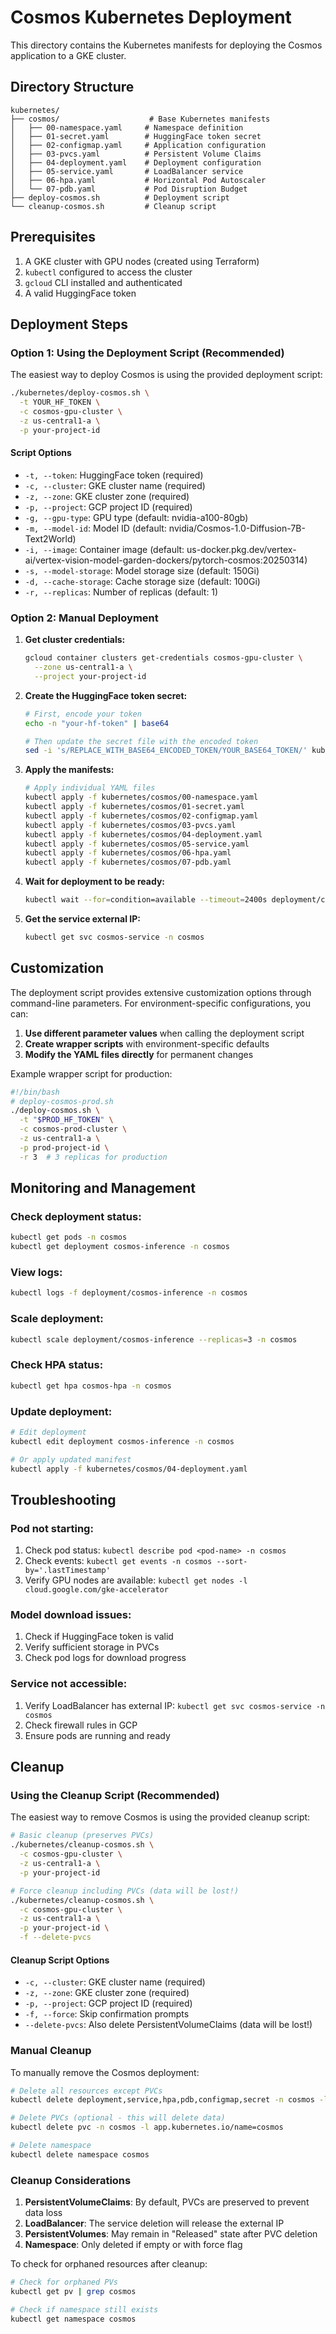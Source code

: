 # Cosmos Kubernetes Deployment

This directory contains the Kubernetes manifests for deploying the Cosmos application to a GKE cluster.

## Directory Structure

```
kubernetes/
├── cosmos/                    # Base Kubernetes manifests
│   ├── 00-namespace.yaml     # Namespace definition
│   ├── 01-secret.yaml        # HuggingFace token secret
│   ├── 02-configmap.yaml     # Application configuration
│   ├── 03-pvcs.yaml          # Persistent Volume Claims
│   ├── 04-deployment.yaml    # Deployment configuration
│   ├── 05-service.yaml       # LoadBalancer service
│   ├── 06-hpa.yaml           # Horizontal Pod Autoscaler
│   └── 07-pdb.yaml           # Pod Disruption Budget
├── deploy-cosmos.sh          # Deployment script
└── cleanup-cosmos.sh         # Cleanup script
```

## Prerequisites

1. A GKE cluster with GPU nodes (created using Terraform)
2. `kubectl` configured to access the cluster
3. `gcloud` CLI installed and authenticated
4. A valid HuggingFace token

## Deployment Steps

### Option 1: Using the Deployment Script (Recommended)

The easiest way to deploy Cosmos is using the provided deployment script:

```bash
./kubernetes/deploy-cosmos.sh \
  -t YOUR_HF_TOKEN \
  -c cosmos-gpu-cluster \
  -z us-central1-a \
  -p your-project-id
```

#### Script Options

- `-t, --token`: HuggingFace token (required)
- `-c, --cluster`: GKE cluster name (required)
- `-z, --zone`: GKE cluster zone (required)
- `-p, --project`: GCP project ID (required)
- `-g, --gpu-type`: GPU type (default: nvidia-a100-80gb)
- `-m, --model-id`: Model ID (default: nvidia/Cosmos-1.0-Diffusion-7B-Text2World)
- `-i, --image`: Container image (default: us-docker.pkg.dev/vertex-ai/vertex-vision-model-garden-dockers/pytorch-cosmos:20250314)
- `-s, --model-storage`: Model storage size (default: 150Gi)
- `-d, --cache-storage`: Cache storage size (default: 100Gi)
- `-r, --replicas`: Number of replicas (default: 1)

### Option 2: Manual Deployment

1. **Get cluster credentials:**
   ```bash
   gcloud container clusters get-credentials cosmos-gpu-cluster \
     --zone us-central1-a \
     --project your-project-id
   ```

2. **Create the HuggingFace token secret:**
   ```bash
   # First, encode your token
   echo -n "your-hf-token" | base64
   
   # Then update the secret file with the encoded token
   sed -i 's/REPLACE_WITH_BASE64_ENCODED_TOKEN/YOUR_BASE64_TOKEN/' kubernetes/cosmos/01-secret.yaml
   ```

3. **Apply the manifests:**
   ```bash
   # Apply individual YAML files
   kubectl apply -f kubernetes/cosmos/00-namespace.yaml
   kubectl apply -f kubernetes/cosmos/01-secret.yaml
   kubectl apply -f kubernetes/cosmos/02-configmap.yaml
   kubectl apply -f kubernetes/cosmos/03-pvcs.yaml
   kubectl apply -f kubernetes/cosmos/04-deployment.yaml
   kubectl apply -f kubernetes/cosmos/05-service.yaml
   kubectl apply -f kubernetes/cosmos/06-hpa.yaml
   kubectl apply -f kubernetes/cosmos/07-pdb.yaml
   ```

4. **Wait for deployment to be ready:**
   ```bash
   kubectl wait --for=condition=available --timeout=2400s deployment/cosmos-inference -n cosmos
   ```

5. **Get the service external IP:**
   ```bash
   kubectl get svc cosmos-service -n cosmos
   ```

## Customization

The deployment script provides extensive customization options through command-line parameters. For environment-specific configurations, you can:

1. **Use different parameter values** when calling the deployment script
2. **Create wrapper scripts** with environment-specific defaults
3. **Modify the YAML files directly** for permanent changes

Example wrapper script for production:
```bash
#!/bin/bash
# deploy-cosmos-prod.sh
./deploy-cosmos.sh \
  -t "$PROD_HF_TOKEN" \
  -c cosmos-prod-cluster \
  -z us-central1-a \
  -p prod-project-id \
  -r 3  # 3 replicas for production
```

## Monitoring and Management

### Check deployment status:
```bash
kubectl get pods -n cosmos
kubectl get deployment cosmos-inference -n cosmos
```

### View logs:
```bash
kubectl logs -f deployment/cosmos-inference -n cosmos
```

### Scale deployment:
```bash
kubectl scale deployment/cosmos-inference --replicas=3 -n cosmos
```

### Check HPA status:
```bash
kubectl get hpa cosmos-hpa -n cosmos
```

### Update deployment:
```bash
# Edit deployment
kubectl edit deployment cosmos-inference -n cosmos

# Or apply updated manifest
kubectl apply -f kubernetes/cosmos/04-deployment.yaml
```

## Troubleshooting

### Pod not starting:
1. Check pod status: `kubectl describe pod <pod-name> -n cosmos`
2. Check events: `kubectl get events -n cosmos --sort-by='.lastTimestamp'`
3. Verify GPU nodes are available: `kubectl get nodes -l cloud.google.com/gke-accelerator`

### Model download issues:
1. Check if HuggingFace token is valid
2. Verify sufficient storage in PVCs
3. Check pod logs for download progress

### Service not accessible:
1. Verify LoadBalancer has external IP: `kubectl get svc cosmos-service -n cosmos`
2. Check firewall rules in GCP
3. Ensure pods are running and ready

## Cleanup

### Using the Cleanup Script (Recommended)

The easiest way to remove Cosmos is using the provided cleanup script:

```bash
# Basic cleanup (preserves PVCs)
./kubernetes/cleanup-cosmos.sh \
  -c cosmos-gpu-cluster \
  -z us-central1-a \
  -p your-project-id

# Force cleanup including PVCs (data will be lost!)
./kubernetes/cleanup-cosmos.sh \
  -c cosmos-gpu-cluster \
  -z us-central1-a \
  -p your-project-id \
  -f --delete-pvcs
```

#### Cleanup Script Options

- `-c, --cluster`: GKE cluster name (required)
- `-z, --zone`: GKE cluster zone (required)
- `-p, --project`: GCP project ID (required)
- `-f, --force`: Skip confirmation prompts
- `--delete-pvcs`: Also delete PersistentVolumeClaims (data will be lost!)

### Manual Cleanup

To manually remove the Cosmos deployment:
```bash
# Delete all resources except PVCs
kubectl delete deployment,service,hpa,pdb,configmap,secret -n cosmos -l app.kubernetes.io/name=cosmos

# Delete PVCs (optional - this will delete data)
kubectl delete pvc -n cosmos -l app.kubernetes.io/name=cosmos

# Delete namespace
kubectl delete namespace cosmos
```

### Cleanup Considerations

1. **PersistentVolumeClaims**: By default, PVCs are preserved to prevent data loss
2. **LoadBalancer**: The service deletion will release the external IP
3. **PersistentVolumes**: May remain in "Released" state after PVC deletion
4. **Namespace**: Only deleted if empty or with force flag

To check for orphaned resources after cleanup:
```bash
# Check for orphaned PVs
kubectl get pv | grep cosmos

# Check if namespace still exists
kubectl get namespace cosmos
